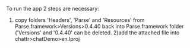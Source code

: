 To run the app 2 steps are necessary:
1) copy folders 'Headers', 'Parse' and 'Resources' from Parse.framework>Versions>0.4.40 back into Parse.framework folder ('Versions' and '0.4.40' can be deleted.
2)add the attached file into chattr>chatDemo>en.lproj
